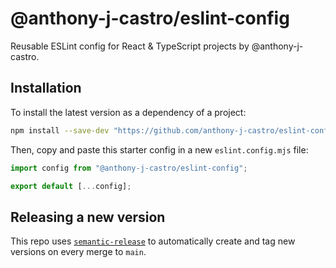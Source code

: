# @anthony-j-castro/eslint-config

Reusable ESLint config for React & TypeScript projects by @anthony-j-castro.

## Installation

To install the latest version as a dependency of a project:

```bash
npm install --save-dev "https://github.com/anthony-j-castro/eslint-config.git#semver:4.0.2"
```

Then, copy and paste this starter config in a new `eslint.config.mjs` file:

```javascript
import config from "@anthony-j-castro/eslint-config";

export default [...config];
```

## Releasing a new version

This repo uses
[`semantic-release`](https://github.com/semantic-release/semantic-release) to
automatically create and tag new versions on every merge to `main`.
